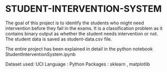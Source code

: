 # STUDENT-INTERVENTION-SYSTEM
The goal of this project is to identify the students who might need intervention before they fail in the exams.
It is a classification problem as it contains binary output as whether the student needs intervention or not. 
The student data is saved as student-data.csv file.


The entire project has been explained in detail in the python notebook StudentInterventionSystem.ipynb

Dataset used: UCI Language : Python Packages : sklearn , matplotlib
